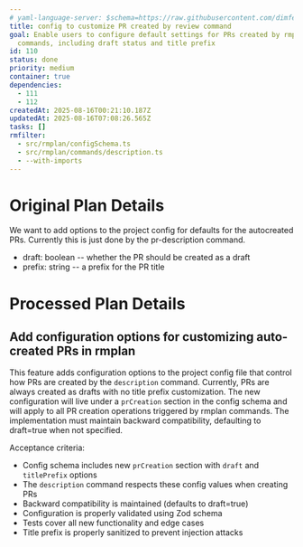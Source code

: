 ```yaml
---
# yaml-language-server: $schema=https://raw.githubusercontent.com/dimfeld/llmutils/main/schema/rmplan-plan-schema.json
title: config to customize PR created by review command
goal: Enable users to configure default settings for PRs created by rmplan
  commands, including draft status and title prefix
id: 110
status: done
priority: medium
container: true
dependencies:
  - 111
  - 112
createdAt: 2025-08-16T00:21:10.187Z
updatedAt: 2025-08-16T07:08:26.565Z
tasks: []
rmfilter:
  - src/rmplan/configSchema.ts
  - src/rmplan/commands/description.ts
  - --with-imports
---
```


# Original Plan Details

We want to add options to the project config for defaults for the autocreated PRs. Currently this is just done by the
pr-description command.

- draft: boolean -- whether the PR should be created as a draft
- prefix: string -- a prefix for the PR title

# Processed Plan Details

## Add configuration options for customizing auto-created PRs in rmplan

This feature adds configuration options to the project config file that control how PRs are created by the `description` command. Currently, PRs are always created as drafts with no title prefix customization. The new configuration will live under a `prCreation` section in the config schema and will apply to all PR creation operations triggered by rmplan commands. The implementation must maintain backward compatibility, defaulting to draft=true when not specified.

Acceptance criteria:
- Config schema includes new `prCreation` section with `draft` and `titlePrefix` options
- The `description` command respects these config values when creating PRs
- Backward compatibility is maintained (defaults to draft=true)
- Configuration is properly validated using Zod schema
- Tests cover all new functionality and edge cases
- Title prefix is properly sanitized to prevent injection attacks
